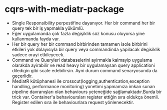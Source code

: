 # cqrs-with-mediatr-package
* Single Responsibility perpestifine dayanıyor. Her bir command her bir query tek bir iş yapmakla yükümlü.
* Eğer uygulamanda çok fazla değişiklik söz konusu oluyorsa yine kullanmanda fayda var.
* Her bir query her bir command birbirinden tamamen isole birbirini etkileri yok dolayısıyla bir query veya commandinda yapilacak degisiklik sadece orayi etkileyecek.
* Command ve Queryleri databaselerini ayirmakla kalmayip uygulama olarakda ayirabilir ve read heavy bir uygulamaysan query applicationi diledigin gibi scale edebilirsin. Ayni durum command senaryosunda da geçerlidir.
* MediatR kütüphanesi ile crosscut(logging,authentication,exception handling, performance monitoring) yonetimi yapmamıza imkan sunan pipeline davranışları olan behaviours yeteneğide sağlamaktadır.Burda bir trick var. Container'a behavioursları register ettiğin sıra oldukça önemli. Register edilen sıra ile behaviourlara request yönlenecektir.

